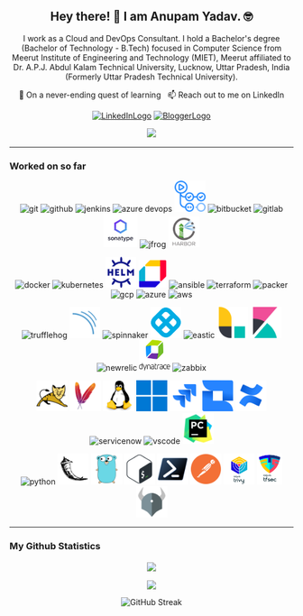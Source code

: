 <h2 align="center">Hey there! 👋 I am Anupam Yadav. 🤓</h2>

<p align="center">I work as a Cloud and DevOps Consultant. I hold a Bachelor's degree (Bachelor of Technology - B.Tech) focused in Computer Science from Meerut Institute of Engineering and Technology (MIET), Meerut affiliated to Dr. A.P.J. Abdul Kalam Technical University, Lucknow, Uttar Pradesh, India (Formerly Uttar Pradesh Technical University).
</p>

<p align="center"> 🌱 On a never-ending quest of learning &nbsp; 📫 Reach out to me on LinkedIn </p>

<p align="center">
  <a href="https://www.linkedin.com/in/oneanupam/"><img src="https://www.vectorlogo.zone/logos/linkedin/linkedin-ar21.svg" alt="LinkedInLogo" height="70"></a>
  <a href="https://techreads.in/"><img src="https://www.vectorlogo.zone/logos/blogger/blogger-ar21.svg" alt="BloggerLogo" height="70"></a>
</p>

<p align="center">
<a href="https://github.com/oneanupam?tab=followers"><img src="https://img.shields.io/github/followers/oneanupam?style=social"></a>
</p>

---
### Worked on so far
<p align="center">
  <img src="./images/git-scm-icon.svg" alt="git" width="55" height="55"/>
  <img src="./images/github-icon.svg" alt="github" width="55" height="55"/>
  <img src="./images/jenkins-icon.svg" alt="jenkins" width="55" height="55"/>
  <img src="./images/azure-devops.svg" alt="azure devops" width="55" height="55"/>
  <img src="./images/github_actions.svg" alt="github-actions" width="55" height="55"/>
  <img src="./images/bitbucket.svg" alt="bitbucket" width="60" height="60"/>
  <img src="./images/gitlab-icon.svg" alt="gitlab" width="55" height="55"/>
  <img src="./images/sonatype.jpg" alt="nexus" width="60" height="60"/>
  <img src="./images/jfrog-icon.svg" alt="jfrog" width="55" height="55"/>
  <img src="./images/harbor-logo.png" alt="harbor" width="55" height="55"/>
</p>

<p align="center">
  <img src="./images/docker-icon.svg" alt="docker" width="55" height="55"/>
  <img src="./images/kubernetes-icon.svg" alt="kubernetes" width="55" height="55"/>
  <img src="./images/helm.svg" alt="helm" width="55" height="55"/>
  <img src="./images/aqua.svg" alt="aqua" width="50" height="50"/>
  <img src="./images/ansible-icon.svg" alt="ansible" width="55" height="55"/>
  <img src="./images/terraformio-icon.svg" alt="terraform" width="55" height="55"/>
  <img src="./images/packerio-icon.svg" alt="packer" width="55" height="55"/>
  <img src="./images/google_cloud-icon.svg" alt="gcp" width="55" height="55"/>
  <img src="./images/microsoft_azure-icon.svg" alt="azure" width="55" height="55"/>
  <img src="./images/amazon_aws-icon.svg" alt="aws" width="55" height="55"/>
</p>

<p align="center">
  <img src="./images/trufflehog-icon.png" alt="trufflehog" width="55" height="55"/> 
  <img src="./images/sonarqube.svg" alt="sonarqube" width="55" height="55"/>
  <img src="./images/spinnaker-icon.svg" alt="spinnaker" width="55" height="55"/>
  <img src="./images/harness-platform.png" alt="harness" width="55" height="55"/>
  <img src="./images/elastic-icon.svg" alt="eastic" width="55" height="55"/>
  <img src="./images/logstash.svg" alt="logstash" width="55" height="55"/>
  <img src="./images/kibana.svg" alt="kibana" width="55" height="55"/>
  <img src="./images/newrelic-icon.svg" alt="newrelic" width="55" height="55"/>
  <img src="./images/dynatrace.svg" alt="dynatrace" width="55" height="55"/>
  <img src="./images/zabbix-icon.svg" alt="zabbix" width="55" height="55"/>
</p>

<p align="center">
  <img src="./images/apache_tomcat.svg" alt="apache tomcat" width="55" height="55"/>
  <img src="./images/apache_maven.svg" alt="apache maven" width="55" height="55"/>
  <img src="./images/linux.svg" alt="linux" width="55" height="55"/>
  <img src="./images/windows.svg" alt="windows" width="55" height="55"/>
  <img src="./images/jira.svg" alt="jira" width="55" height="55"/>
  <img src="./images/jira_align.svg" alt="jira-align" width="55" height="55"/>
  <img src="./images/confluence.svg" alt="confluence" width="55" height="55"/>
  <img src="./images/servicenow-icon.svg" alt="servicenow" width="55" height="55"/>
  <img src="./images/visualstudio_code-icon.svg" alt="vscode" width="55" height="55"/>
  <img src="./images/pycharm.svg" alt="vscode" width="55" height="55"/>  
</p>

<p align="center">
  <img src="./images/python-icon.svg" alt="python" width="55" height="55"/>
  <img src="./images/flask.svg" alt="flask" width="55" height="55"/>
  <img src="./images/go-lang.svg" alt="go-lang" width="55" height="55"/>  
  <img src="./images/bash.svg" alt="bash" width="55" height="55"/>
  <img src="./images/powershell.svg" alt="powershell" width="55" height="55"/>
  <img src="./images/postman.svg" alt="postman" width="55" height="55"/>
  <img src="./images/trivy.png" alt="trivy" width="55" height="55"/>
  <img src="./images/tfsec.png" alt="trivy" width="45" height="55"/>  
  <img src="./images/opa.png" alt="opa" width="55" height="55"/>
</p>

---

### My Github Statistics
<p align=center>  
  <img align=center src="https://github-readme-stats.vercel.app/api/top-langs/?username=oneanupam&layout=compact&text_color=daf7dc&bg_color=151515&hide=css,html,php">
</p>

<p align=center>  
  <img align=center src="https://github-readme-stats.vercel.app/api?username=oneanupam&show_icons=true&title_color=ffc857&icon_color=8ac926&text_color=daf7dc&bg_color=151515&hide=issues&count_private=true&include_all_commits=true">
</p>

<p align=center>  
  <img src="https://github-readme-streak-stats.herokuapp.com?user=oneanupam&theme=dark" alt="GitHub Streak" />
</p>

